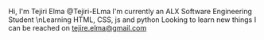 Hi, I'm Tejiri Elma @Tejiri-ELma
I'm currently an ALX Software Engineering Student \nLearning HTML, CSS, js and python
Looking to learn new things
I can be reached on tejire.elma@gmail.com
